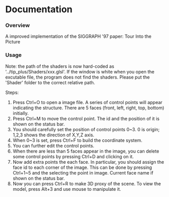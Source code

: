 # Documentation
### Overview 
A improved implementation of the SIGGRAPH '97 paper: Tour Into the Picture

### Usage
Note: the path of the shaders is now hard-coded as '../tip_plus/Shaders/xxx.glsl'. If the window is white when you open the excutable file, the program does not find the shaders. Please put the 'Shader' folder to the correct relative path.

Steps:

1. Press Ctrl+O to open a image file. A series of control points will appear indicating the structure. There are 5 faces (front, left, right, top, bottom) initially.
2. Press Ctrl+M to move the control point. The id and the position of it is shown on the status bar.
3. You should carefully set the position of control points 0~3. 0 is origin; 1,2,3 shows the direction of X,Y,Z axis.
4. When 0~3 is set, press Ctrl+F to build the coordinate system.
5. You can further edit the control points.
6. When there are less than 5 faces appear in the image, you can delete some control points by pressing Ctrl+D and clicking on it.
7. Now add extra points the each face. In particular, you should assign the face id to each corner of the image. This can be done by pressing Ctrl+1~5 and the selecting the point in image. Current face name if shown on the status bar.
8. Now you can press Ctrl+R to make 3D proxy of the scene. To view the model, press Alt+3 and use mouse to manipulate it.
